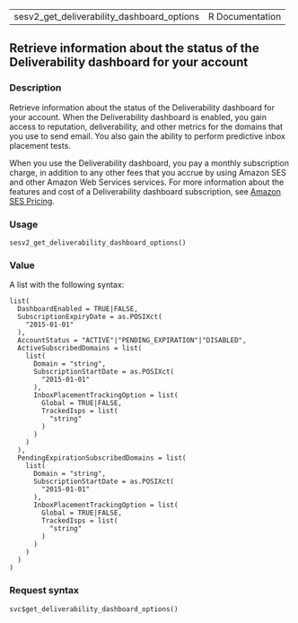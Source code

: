 <table style="width: 100%;">
<tbody>
<tr class="odd">
<td>sesv2_get_deliverability_dashboard_options</td>
<td style="text-align: right;">R Documentation</td>
</tr>
</tbody>
</table>

## Retrieve information about the status of the Deliverability dashboard for your account

### Description

Retrieve information about the status of the Deliverability dashboard
for your account. When the Deliverability dashboard is enabled, you gain
access to reputation, deliverability, and other metrics for the domains
that you use to send email. You also gain the ability to perform
predictive inbox placement tests.

When you use the Deliverability dashboard, you pay a monthly
subscription charge, in addition to any other fees that you accrue by
using Amazon SES and other Amazon Web Services services. For more
information about the features and cost of a Deliverability dashboard
subscription, see [Amazon SES
Pricing](https://aws.amazon.com/ses/pricing/).

### Usage

    sesv2_get_deliverability_dashboard_options()

### Value

A list with the following syntax:

    list(
      DashboardEnabled = TRUE|FALSE,
      SubscriptionExpiryDate = as.POSIXct(
        "2015-01-01"
      ),
      AccountStatus = "ACTIVE"|"PENDING_EXPIRATION"|"DISABLED",
      ActiveSubscribedDomains = list(
        list(
          Domain = "string",
          SubscriptionStartDate = as.POSIXct(
            "2015-01-01"
          ),
          InboxPlacementTrackingOption = list(
            Global = TRUE|FALSE,
            TrackedIsps = list(
              "string"
            )
          )
        )
      ),
      PendingExpirationSubscribedDomains = list(
        list(
          Domain = "string",
          SubscriptionStartDate = as.POSIXct(
            "2015-01-01"
          ),
          InboxPlacementTrackingOption = list(
            Global = TRUE|FALSE,
            TrackedIsps = list(
              "string"
            )
          )
        )
      )
    )

### Request syntax

    svc$get_deliverability_dashboard_options()
